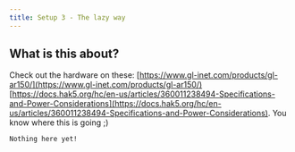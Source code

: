 ```yaml
---
title: Setup 3 - The lazy way
---
```


## What is this about?

Check out the hardware on these: [https://www.gl-inet.com/products/gl-ar150/](https://www.gl-inet.com/products/gl-ar150/) [https://docs.hak5.org/hc/en-us/articles/360011238494-Specifications-and-Power-Considerations](https://docs.hak5.org/hc/en-us/articles/360011238494-Specifications-and-Power-Considerations). You know where this is going ;)

```
Nothing here yet!
```